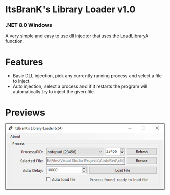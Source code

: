 # ItsBranK's Library Loader v1.0
### .NET 8.0 Windows

A very simple and easy to use dll injector that uses the LoadLibraryA function.

# Features

- Basic DLL injection, pick any currently running process and select a file to inject.
- Auto injection, select a process and if it restarts the program will automatically try to inject the given file.

# Previews

![](Previews/Preview.png?raw=true)
